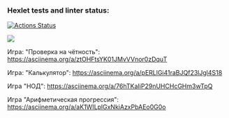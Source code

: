 ### Hexlet tests and linter status:
[![Actions Status](https://github.com/nmdcat/fullstack-javascript-project-44/actions/workflows/hexlet-check.yml/badge.svg)](https://github.com/nmdcat/fullstack-javascript-project-44/actions)

<a href="https://codeclimate.com/github/nmdcat/fullstack-javascript-project-44/maintainability"><img src="https://api.codeclimate.com/v1/badges/84b3c14d76085067c804/maintainability" /></a>

Игра: "Проверка на чётность":
https://asciinema.org/a/ztOHFtsYK01JMvVVnor0zDquT

Игра: "Калькулятор":
https://asciinema.org/a/pERLlGi41raBJQf23lJgl4S18

Игра "НОД":
https://asciinema.org/a/76hTKaIiP29nUHCHcGHm3wTpQ

Игра "Арифметическая прогрессия":
https://asciinema.org/a/aK1WILplGxNkiAzxPbAEo0G0o
